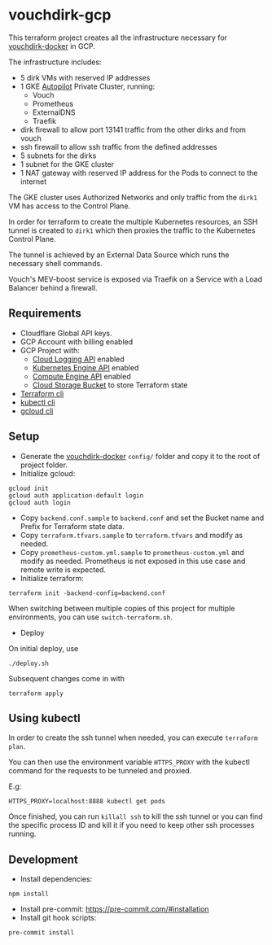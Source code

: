 # vouchdirk-gcp

This terraform project creates all the infrastructure necessary for [vouchdirk-docker](https://github.com/CryptoManufaktur-io/vouchdirk-docker/) in GCP.

The infrastructure includes:

- 5 dirk VMs with reserved IP addresses
- 1 GKE [Autopilot](https://cloud.google.com/kubernetes-engine/docs/concepts/autopilot-overview#what-is-autopilot) Private Cluster, running:
    - Vouch
    - Prometheus
    - ExternalDNS
    - Traefik
- dirk firewall to allow port 13141 traffic from the other dirks and from vouch
- ssh firewall to allow ssh traffic from the defined addresses
- 5 subnets for the dirks
- 1 subnet for the GKE cluster
- 1 NAT gateway with reserved IP address for the Pods to connect to the internet

The GKE cluster uses Authorized Networks and only traffic from the `dirk1` VM has access to the Control Plane.

In order for terraform to create the multiple Kubernetes resources, an SSH tunnel is created to `dirk1` which then proxies the traffic to the Kubernetes Control Plane.

The tunnel is achieved by an External Data Source which runs the necessary shell commands.

Vouch's MEV-boost service is exposed via Traefik on a Service with a Load Balancer behind a firewall.

## Requirements

- Cloudflare Global API keys.
- GCP Account with billing enabled
- GCP Project with:
    - [Cloud Logging API](https://console.cloud.google.com/apis/library/logging.googleapis.com) enabled
    - [Kubernetes Engine API](https://console.cloud.google.com/apis/library/container.googleapis.com) enabled
    - [Compute Engine API](https://console.cloud.google.com/apis/library/compute.googleapis.com) enabled
    - [Cloud Storage Bucket](https://console.cloud.google.com/storage/browser) to store Terraform state
- [Terraform cli](https://developer.hashicorp.com/terraform/tutorials/aws-get-started/install-cli)
- [kubectl cli](https://kubernetes.io/docs/tasks/tools/#kubectl)
- [gcloud cli](https://cloud.google.com/sdk/docs/install-sdk#installing_the_latest_version)

## Setup
- Generate the [vouchdirk-docker](https://github.com/CryptoManufaktur-io/vouchdirk-docker/#initial-setup) `config/` folder and copy it to the root of project folder.
- Initialize gcloud:
```shell
gcloud init
gcloud auth application-default login
gcloud auth login
```
- Copy `backend.conf.sample` to `backend.conf` and set the Bucket name and Prefix for Terraform state data.
- Copy `terraform.tfvars.sample` to `terraform.tfvars` and modify as needed.
- Copy `prometheus-custom.yml.sample` to `prometheus-custom.yml` and modify as needed. Prometheus is not exposed in this use case and remote write is expected.
- Initialize terraform:
```shell
terraform init -backend-config=backend.conf
```

When switching between multiple copies of this project for multiple environments, you can use `switch-terraform.sh`.

- Deploy

On initial deploy, use
```shell
./deploy.sh
```

Subsequent changes come in with
```shell
terraform apply
```

## Using kubectl

In order to create the ssh tunnel when needed, you can execute `terraform plan`.

You can then use the environment variable `HTTPS_PROXY` with the kubectl command for the requests to be tunneled and proxied.

E.g:

```shell
HTTPS_PROXY=localhost:8888 kubectl get pods
```

Once finished, you can run `killall ssh` to kill the ssh tunnel or you can find the specific process ID and kill it if you need to keep other ssh processes running.

## Development

- Install dependencies:
```shell
npm install
```
- Install pre-commit: https://pre-commit.com/#installation
- Install git hook scripts:
```shel
pre-commit install
```
